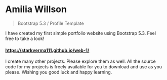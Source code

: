 # Amilia Willson 
>  Bootstrap 5.3 / Profile Template

I have created my first simple portfolio website using Bootstrap 5.3. Feel free to take a look!

#### https://starkverma111.github.io/web-1/

I create many other projects. Please explore them as well. All the source code for my projects is freely available for you to download and use as you please. Wishing you good luck and happy learning.
